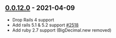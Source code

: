## [0.0.12.0](https://github.com/bmorrall/fun_with_json_api/compare/v0.0.11.3...v0.0.12.0) - 2021-04-09

- Drop Rails 4 support
- Add rails 5.1 & 5.2 support [#2518](https://github.com/bmorrall/fun_with_json_api/pull/3)
- Add ruby 2.7 support (BigDecimal.new removed)
